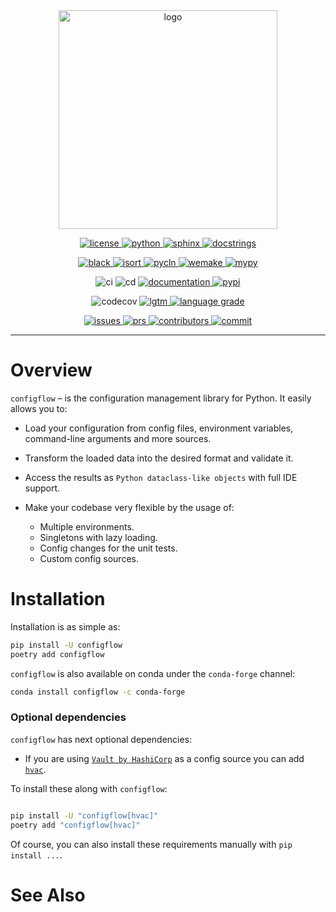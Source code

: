 <!--suppress ALL -->

<div align="center">
    <a href="https://github.com/volodymyrPivoshenko/configflow/blob/main/docs/_static/assets/logo.png">
        <img alt="logo" src="https://github.com/volodymyrPivoshenko/configflow/blob/main/docs/_static/assets/logo.png?raw=True" height=350>
    </a>
</div>

<p align="center">
    <a href="https://choosealicense.com/licenses/mit">
        <img alt="license" src="https://img.shields.io/badge/License-MIT-red">
    </a>
    <a href="https://pypi.org/project/configflow">
        <img alt="python" src="https://img.shields.io/badge/python-3.7%20%7C%203.8%20%7C%203.9-blue">
    </a>
    <a href="https://www.sphinx-doc.org/en/master">
        <img alt="sphinx" src="https://img.shields.io/badge/Made%20with-Sphinx-1f425f.svg">
    </a>
    <a href="https://numpydoc.readthedocs.io/en/latest/format.html">
        <img alt="docstrings" src="https://img.shields.io/badge/docstrings-numpy-gree.svg">
    </a>
</p>

<p align="center">
    <a href="https://github.com/psf/black">
        <img alt="black" src="https://img.shields.io/badge/code%20style-black-000000.svg">
    </a>
    <a href="https://pycqa.github.io/isort/docs/configuration/options.html">
        <img alt="isort" src="https://img.shields.io/badge/%20imports-isort-%231674b1?style=flat&labelColor=ef8336">
    </a>
    <a href="https://hadialqattan.github.io/pycln">
        <img alt="pycln" src="https://img.shields.io/badge/%20imports-pycln-%231674b1?style=flat&labelColor=ef8336">
    </a>
    <a href="https://wemake-python-stylegui.de/en/latest/index.html">
        <img alt="wemake" src="https://img.shields.io/badge/style-wemake-000000.svg">
    </a>
    <a href="https://mypy.readthedocs.io/en/stable/index.html">
        <img alt="mypy" src="https://img.shields.io/badge/mypy-checked-blue">
    </a>
</p>

<p align="center">
    <a><img alt="ci" src=https://github.com/volodymyrPivoshenko/configflow/actions/workflows/integration.yaml/badge.svg?branch=main></a>
    <a><img alt="cd" src=https://github.com/volodymyrPivoshenko/configflow/actions/workflows/deployment.yaml/badge.svg?branch=main></a>
    <a href="https://configflow.readthedocs.io/en/latest">
        <img alt="documentation" src="https://readthedocs.org/projects/configflow/badge/?version=latest"/>
    </a>
    <a href="https://pypi.org/project/configflow">
        <img alt="pypi" src="https://badge.fury.io/py/configflow.svg">
    </a>
</p>

<p align="center">
    <a><img alt="codecov" src="https://codecov.io/gh/volodymyrPivoshenko/configflow/branch/main/graph/badge.svg?token=yyck08xfTN"/></a>
    <a href="https://lgtm.com/projects/g/volodymyrPivoshenko/configflow/alerts/">
        <img alt="lgtm" src="https://img.shields.io/lgtm/alerts/g/volodymyrPivoshenko/configflow.svg?logo=lgtm&logoWidth=18"/>
    </a>
    <a href="https://lgtm.com/projects/g/volodymyrPivoshenko/configflow/context:python">
    <img alt="language grade" src="https://img.shields.io/lgtm/grade/python/g/volodymyrPivoshenko/configflow.svg?logo=lgtm&logoWidth=18"/>
    </a>
</p>

<p align="center">
    <a href="https://github.com/volodymyrPivoshenko/configflow/issues">
        <img alt="issues" src="https://img.shields.io/github/issues/volodymyrPivoshenko/configflow">
    </a>
    <a href="https://github.com/volodymyrPivoshenko/configflow/pulls">
        <img alt="prs" src="https://img.shields.io/github/issues-pr/volodymyrPivoshenko/configflow">
    </a>
    <a href="https://github.com/volodymyrPivoshenko/configflow/graphs/contributors">
        <img alt="contributors" src="https://img.shields.io/github/contributors/volodymyrPivoshenko/configflow">
    </a>
    <a href="https://github.com/volodymyrPivoshenko/configflow/commits/main">
        <img alt="commit" src="https://img.shields.io/github/last-commit/volodymyrPivoshenko/configflow.svg">
    </a>
</p>

<hr class="solid">

# Overview

`configflow` – is the configuration management library for Python. It easily allows you to:

- Load your configuration from config files, environment variables, command-line arguments and more
  sources.
- Transform the loaded data into the desired format and validate it.
- Access the results as `Python dataclass-like objects` with full IDE support.
- Make your codebase very flexible by the usage of:

    - Multiple environments.
    - Singletons with lazy loading.
    - Config changes for the unit tests.
    - Custom config sources.

# Installation

Installation is as simple as:

```bash
pip install -U configflow
poetry add configflow
```

`configflow` is also available on conda under the `conda-forge` channel:

```bash
conda install configflow -c conda-forge
```

### Optional dependencies

`configflow` has next optional dependencies:

- If you are using [`Vault by HashiCorp`](https://www.vaultproject.io/) as a config source you can add [`hvac`](https://pypi.org/project/hvac/).

To install these along with `configflow`:

```bash

pip install -U "configflow[hvac]"
poetry add "configflow[hvac]"
```

Of course, you can also install these requirements manually with `pip install ...`.

# See Also

